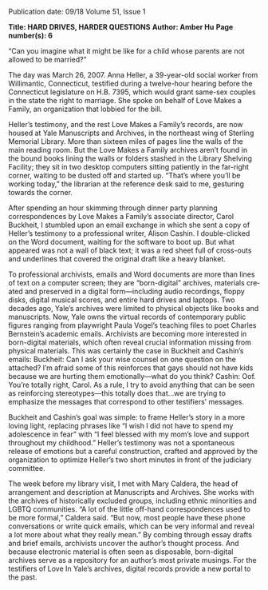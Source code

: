 Publication date: 09/18
Volume 51, Issue 1

**Title: HARD DRIVES, HARDER QUESTIONS**
**Author: Amber Hu**
**Page number(s): 6**

“Can you imagine what it might be like for a child whose parents are not allowed to be married?”

The day was March 26, 2007. Anna Heller, a 39-year-old social worker from Willimantic, Connecticut, tes­tified during a twelve-hour hearing before the Con­necticut legislature on H.B. 7395, which would grant same-sex couples in the state the right to marriage. She spoke on behalf of Love Makes a Family, an organiza­tion that lobbied for the bill. 

Heller’s testimony, and the rest Love Makes a Fam­ily’s records, are now housed at Yale Manuscripts and Archives, in the northeast wing of Sterling Memorial Library. More than sixteen miles of pages line the walls of the main reading room. But the Love Makes a Fam­ily archives aren’t found in the bound books lining the walls or folders stashed in the Library Shelving Facility; they sit in two desktop computers sitting patiently in the far-right corner, waiting to be dusted off and started up. “That’s where you’ll be working today,” the librar­ian at the reference desk said to me, gesturing towards the corner. 

After spending an hour skimming through dinner party planning correspondences by Love Makes a Fami­ly’s associate director, Carol Buckheit, I stumbled upon an email exchange in which she sent a copy of Hell­er’s testimony to a professional writer, Alison Cashin. I double-clicked on the Word document, waiting for the software to boot up. But what appeared was not a wall of black text; it was a red sheet full of cross-outs and underlines that covered the original draft like a heavy blanket.

To professional archivists, emails and Word doc­uments are more than lines of text on a computer screen; they are “born-digital” archives, materials cre­ated and preserved in a digital form—including audio recordings, floppy disks, digital musical scores, and entire hard drives and laptops. Two decades ago, Yale’s archives were limited to physical objects like books and manuscripts. Now, Yale owns the virtual records of contemporary public figures ranging from playwright Paula Vogel’s teaching files to poet Charles Bernstein’s academic emails. Archivists are becoming more inter­ested in born-digital materials, which often reveal cru­cial information missing from physical materials. This was certainly the case in Buckheit and Cashin’s emails:
Buckheit: Can I ask your wise counsel on one ques­tion on the attached? I’m afraid some of this reinforces that gays should not have kids because we are hurting them emotionally—what do you think?
Cashin: Oof. You’re totally right, Carol. As a rule, I try to avoid anything that can be seen as reinforcing stereotypes—this totally does that…we are trying to emphasize the messages that correspond to other testifiers’ messages. 

Buckheit and Cashin’s goal was simple: to frame Heller’s story in a more loving light, replacing phrases like “I wish I did not have to spend my adolescence in fear” with “I feel blessed with my mom’s love and support throughout my childhood.” Heller’s testimony was not a spontaneous release of emotions but a careful construction, crafted and approved by the organization to optimize Heller’s two short minutes in front of the judiciary committee.

The week before my library visit, I met with Mary Caldera, the head of arrangement and description at Manuscripts and Archives. She works with the archives of historically excluded groups, including ethnic minorities and LGBTQ communities. “A lot of the little off-hand correspondences used to be more formal,” Caldera said. “But now, most people have these phone conversations or write quick emails, which can be very informal and reveal a lot more about what they really mean.” By combing through essay drafts and brief emails, archivists uncover the author’s thought process. And because electronic material is often seen as dispos­able, born-digital archives serve as a repository for an author’s most private musings. For the testifiers of Love In Yale’s archives, digital records provide a new portal to the past.